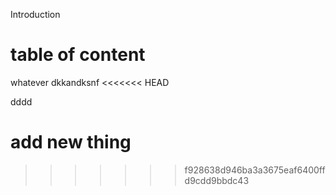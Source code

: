 Introduction 

# table of content 

whatever dkkandksnf
<<<<<<< HEAD

dddd

add new thing
=======
>>>>>>> f928638d946ba3a3675eaf6400ffd9cdd9bbdc43
